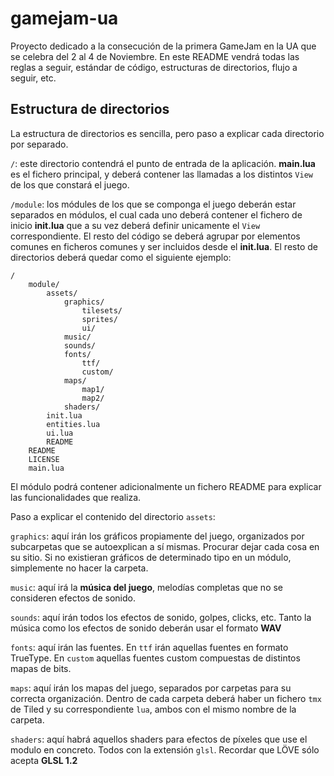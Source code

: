 gamejam-ua
==========

Proyecto dedicado a la consecución de la primera GameJam en la UA que se celebra del 2 al 4 de Noviembre. En este README vendrá todas las reglas a seguir, estándar de código, estructuras de directorios, flujo a seguir, etc.

Estructura de directorios
---------

La estructura de directorios es sencilla, pero paso a explicar cada directorio por separado.

`/`: este directorio contendrá el punto de entrada de la aplicación. **main.lua** es el fichero principal, y deberá contener las llamadas a los distintos `View` de los que constará el juego.

`/module`: los módules de los que se componga el juego deberán estar separados en módulos, el cual cada uno deberá contener el fichero de inicio **init.lua** que a su vez deberá definir unicamente el `View` correspondiente. El resto del código se deberá agrupar por elementos comunes en ficheros comunes y ser incluidos desde el **init.lua**.
El resto de directorios deberá quedar como el siguiente ejemplo:

    /
		module/
			assets/
				graphics/
					tilesets/
					sprites/
					ui/
				music/
				sounds/
				fonts/
					ttf/
					custom/
				maps/
					map1/
					map2/
				shaders/
			init.lua
			entities.lua
			ui.lua
			README
		README
		LICENSE
		main.lua

El módulo podrá contener adicionalmente un fichero README para explicar las funcionalidades que realiza.

Paso a explicar el contenido del directorio `assets`:

`graphics`: aquí irán los gráficos propiamente del juego, organizados por subcarpetas que se autoexplican a sí mismas. Procurar dejar cada cosa en su sitio. Si no existieran gráficos de determinado tipo en un módulo, simplemente no hacer la carpeta.

`music`: aquí irá la **música del juego**, melodías completas que no se consideren efectos de sonido.

`sounds`: aquí irán todos los efectos de sonido, golpes, clicks, etc. Tanto la música como los efectos de sonido deberán usar el formato **WAV**

`fonts`: aquí irán las fuentes. En `ttf` irán aquellas fuentes en formato TrueType. En `custom` aquellas fuentes custom compuestas de distintos mapas de bits.

`maps`: aquí irán los mapas del juego, separados por carpetas para su correcta organización. Dentro de cada carpeta deberá haber un fichero `tmx` de Tiled y su correspondiente `lua`, ambos con el mismo nombre de la carpeta.

`shaders`: aquí habrá aquellos shaders para efectos de píxeles que use el modulo en concreto. Todos con la extensión `glsl`. Recordar que LÖVE sólo acepta **GLSL 1.2**

